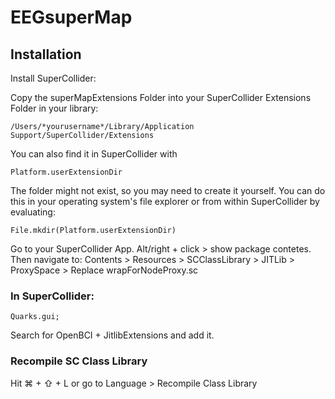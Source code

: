 # EEGsuperMap

## Installation
Install SuperCollider:

Copy the superMapExtensions Folder into your SuperCollider Extensions Folder in your library:

```
/Users/*yourusername*/Library/Application Support/SuperCollider/Extensions
```
You can also find it in SuperCollider with

```supercollider
Platform.userExtensionDir
```

The folder might not exist, so you may need to create it yourself. You can do this in your operating system's file
explorer or from within SuperCollider by evaluating:

```supercollider
File.mkdir(Platform.userExtensionDir)
```

Go to your SuperCollider App. Alt/right + click > show package contetes. Then navigate to:
Contents > Resources > SCClassLibrary > JITLib > ProxySpace > Replace wrapForNodeProxy.sc

### In SuperCollider:
```supercollider
Quarks.gui;
```
Search for OpenBCI + JitlibExtensions and add it.

### Recompile SC Class Library
Hit ⌘ + ⇧ + L or go to Language > Recompile Class Library

